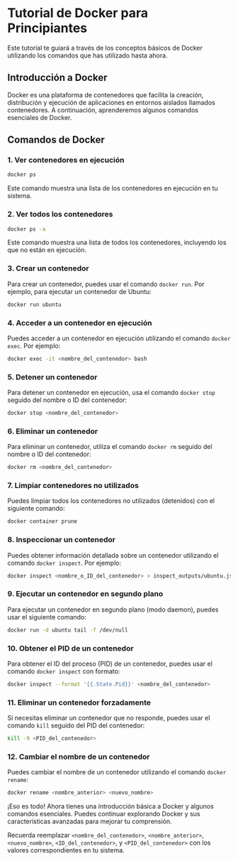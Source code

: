 # Tutorial de Docker para Principiantes

Este tutorial te guiará a través de los conceptos básicos de Docker utilizando los comandos que has utilizado hasta ahora.

## Introducción a Docker

Docker es una plataforma de contenedores que facilita la creación, distribución y ejecución de aplicaciones en entornos aislados llamados contenedores. A continuación, aprenderemos algunos comandos esenciales de Docker.

## Comandos de Docker

### 1. Ver contenedores en ejecución

```bash
docker ps
```

Este comando muestra una lista de los contenedores en ejecución en tu sistema.

### 2. Ver todos los contenedores

```bash
docker ps -a
```

Este comando muestra una lista de todos los contenedores, incluyendo los que no están en ejecución.

### 3. Crear un contenedor

Para crear un contenedor, puedes usar el comando `docker run`. Por ejemplo, para ejecutar un contenedor de Ubuntu:

```bash
docker run ubuntu
```

### 4. Acceder a un contenedor en ejecución

Puedes acceder a un contenedor en ejecución utilizando el comando `docker exec`. Por ejemplo:

```bash
docker exec -it <nombre_del_contenedor> bash
```

### 5. Detener un contenedor

Para detener un contenedor en ejecución, usa el comando `docker stop` seguido del nombre o ID del contenedor:

```bash
docker stop <nombre_del_contenedor>
```

### 6. Eliminar un contenedor

Para eliminar un contenedor, utiliza el comando `docker rm` seguido del nombre o ID del contenedor:

```bash
docker rm <nombre_del_contenedor>
```

### 7. Limpiar contenedores no utilizados

Puedes limpiar todos los contenedores no utilizados (detenidos) con el siguiente comando:

```bash
docker container prune
```

### 8. Inspeccionar un contenedor

Puedes obtener información detallada sobre un contenedor utilizando el comando `docker inspect`. Por ejemplo:

```bash
docker inspect <nombre_o_ID_del_contenedor> > inspect_outputs/ubuntu.json
```

### 9. Ejecutar un contenedor en segundo plano

Para ejecutar un contenedor en segundo plano (modo daemon), puedes usar el siguiente comando:

```bash
docker run -d ubuntu tail -f /dev/null
```

### 10. Obtener el PID de un contenedor

Para obtener el ID del proceso (PID) de un contenedor, puedes usar el comando `docker inspect` con formato:

```bash
docker inspect --format '{{.State.Pid}}' <nombre_del_contenedor>
```

### 11. Eliminar un contenedor forzadamente

Si necesitas eliminar un contenedor que no responde, puedes usar el comando `kill` seguido del PID del contenedor:

```bash
kill -9 <PID_del_contenedor>
```

### 12. Cambiar el nombre de un contenedor

Puedes cambiar el nombre de un contenedor utilizando el comando `docker rename`:

```bash
docker rename <nombre_anterior> <nuevo_nombre>
```

¡Eso es todo! Ahora tienes una introducción básica a Docker y algunos comandos esenciales. Puedes continuar explorando Docker y sus características avanzadas para mejorar tu comprensión.

Recuerda reemplazar `<nombre_del_contenedor>`, `<nombre_anterior>`, `<nuevo_nombre>`, `<ID_del_contenedor>`, y `<PID_del_contenedor>` con los valores correspondientes en tu sistema.

